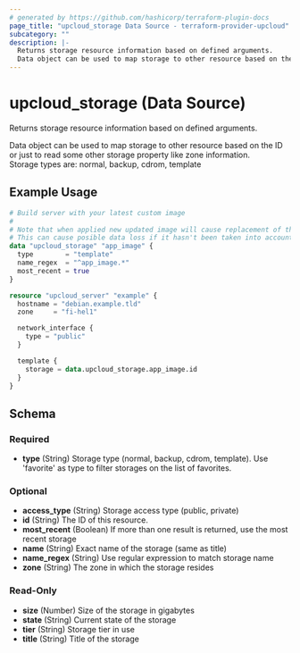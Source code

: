 ```yaml
---
# generated by https://github.com/hashicorp/terraform-plugin-docs
page_title: "upcloud_storage Data Source - terraform-provider-upcloud"
subcategory: ""
description: |-
  Returns storage resource information based on defined arguments.
  Data object can be used to map storage to other resource based on the ID or just to read some other storage property like zone information.Storage types are: normal, backup, cdrom, template
---
```


# upcloud_storage (Data Source)

Returns storage resource information based on defined arguments.  

Data object can be used to map storage to other resource based on the ID or just to read some other storage property like zone information.  
Storage types are: normal, backup, cdrom, template

## Example Usage

```terraform
# Build server with your latest custom image 
#
# Note that when applied new updated image will cause replacement of the old server (debian.example.tld) with the new server created based on the updated image.
# This can cause posible data loss if it hasn't been taken into account when planning the service.
data "upcloud_storage" "app_image" {
  type        = "template"
  name_regex  = "^app_image.*"
  most_recent = true
}

resource "upcloud_server" "example" {
  hostname = "debian.example.tld"
  zone     = "fi-hel1"

  network_interface {
    type = "public"
  }

  template {
    storage = data.upcloud_storage.app_image.id
  }
}
```

<!-- schema generated by tfplugindocs -->
## Schema

### Required

- **type** (String) Storage type (normal, backup, cdrom, template). Use 'favorite' as type to filter storages on the list of favorites.

### Optional

- **access_type** (String) Storage access type (public, private)
- **id** (String) The ID of this resource.
- **most_recent** (Boolean) If more than one result is returned, use the most recent storage
- **name** (String) Exact name of the storage (same as title)
- **name_regex** (String) Use regular expression to match storage name
- **zone** (String) The zone in which the storage resides

### Read-Only

- **size** (Number) Size of the storage in gigabytes
- **state** (String) Current state of the storage
- **tier** (String) Storage tier in use
- **title** (String) Title of the storage



